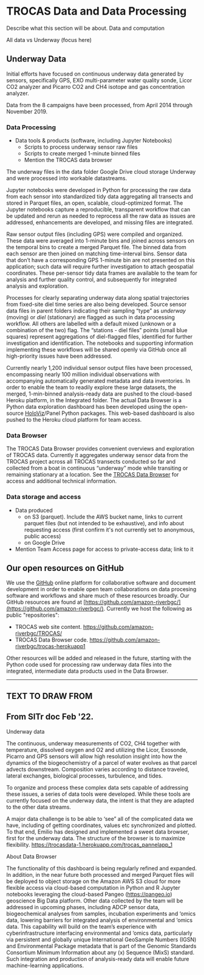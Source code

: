 # TROCAS Data and Data Processing

<!-- Regarding data, I think this section should not aim to describe all the data and analyses carried out in TROCAS. That should be done in a different section under "Project".
Instead, this section should address issues of data file/object storage, management, access, and computation 

- (overview -- no heading; includes scope of data in this page -- underway)
- Processing (notebooks, what they do)
- Data browser (VERY brief)
- Data storage and access
-->

Describe what this section will be about. Data and computation

All data vs Underway (focus here)


## Underway Data

Initial efforts have focused on continuous underway data generated by sensors, specifically GPS, EXO multi-parameter water quality sonde, Licor CO2 analyzer and Picarro CO2 and CH4 isotope and gas concentration analyzer.

Data from the 8 campaigns have been processed, from April 2014 through November 2019. 

### Data Processing

- Data tools & products (software, including Jupyter Notebooks)
  - Scripts to process underway sensor raw files
  - Scripts to create merged 1-minute binned files
  - Mention the TROCAS data browser

The underway files in the data folder Google Drive cloud storage Underway and were processed into workable datastreams. 

Jupyter notebooks were developed in Python for processing the raw data from each sensor into standardized tidy data aggregating all transects and stored in Parquet files, an open, scalable, cloud-optimized format. The Jupyter notebooks capture a reproducible, transparent workflow that can be updated and rerun as needed to reprocess all the raw data as issues are addressed, enhancements are developed, and missing files are integrated.

Raw sensor output files (including GPS) were compiled and organized. These data were averaged into 1-minute bins and joined across sensors on the temporal bins to create a merged Parquet file. The binned data from each sensor are then joined on matching time-interval bins. Sensor data that don’t have a corresponding GPS 1-minute bin are not presented on this application; such data will require further investigation to attach geospatial coordinates.  These per-sensor tidy data frames are available to the team for analysis and further quality control, and subsequently for integrated analysis and exploration.

Processes for clearly separating underway data along spatial trajectories from fixed-site diel time series are also being developed. Source sensor data files in parent folders indicating their sampling “type” as *underway* (moving) or *diel* (stationary) are flagged as such in data processing workflow. All others are labelled with a default mixed (unknown or a combination of the two) flag. The “stations - diel files” points (small blue squares) represent aggregations of diel-flagged files, identified for further investigation and identification. The notebooks and supporting information implementing these workflows will be shared openly via GitHub once all high-priority issues have been addressed.

Currently nearly 1,200 individual sensor output files have been processed, encompassing nearly 100 million individual observations with accompanying automatically generated metadata and data inventories. In order to enable the team to readily explore these large datasets, the merged, 1-min-binned analysis-ready data are pushed to the cloud-based Heroku platform, in the Integrated folder. The actual Data Browser is a Python data exploration dashboard has been developed using the open-source [HoloViz](https://holoviz.org/)/Panel Python packages. This web-based dashboard is also pushed to the Heroku cloud platform for team access.  
### Data Browser

The TROCAS Data Browser provides convenient overviews and exploration of TROCAS data. Currently it aggregates underway sensor data from the TROCAS project across all TROCAS transects conducted so far and collected from a boat in continuous “underway” mode while transiting or remaining stationary at a location. See the [TROCAS Data Browser](databrowser) for access and additional technical information.

### Data storage and access

- Data produced
  - on S3 (parquet). Include the AWS bucket name, links to current parquet files (but not intended to be exhaustive), and info about requesting access (first confirm it's not currently set to anonymous, public access)
  - on Google Drive
- Mention Team Access page for access to private-access data; link to it

## Our open resources on GitHub

We use the [GitHub](https://github.com/) online platform for collaborative software and document development in order to enable open team collaborations on data procesing software and workflows and share much of these resources broadly. Our GitHub resources are found at [https://github.com/amazon-riverbgc/](https://github.com/amazon-riverbgc/). Currently we host the following as public "repositories":
- TROCAS web site content. https://github.com/amazon-riverbgc/TROCAS/
- TROCAS Data Browser code. https://github.com/amazon-riverbgc/trocas-herokuapp1

Other resources will be added and released in the future, starting with the Python code used for processing raw underway data files into the integrated, intermediate data products used in the Data Browser.

---------------------------


## TEXT TO DRAW FROM

## From SITr doc Feb '22.

Underway data

The continuous, underway measurements of CO2, CH4 together with temperature, dissolved oxygen and O2 and utilizing the Licor, Exosonde, Picarro and GPS sensors will allow high resolution insight into how the dynamics of the biogeochemistry of a parcel of water evolves as that parcel advects downstream.  Composition varies according to distance traveled, lateral exchanges, biological processes, turbulence, and tides. 

To organize and process these complex data sets capable of addressing these issues, a series of data tools were developed. While these tools are currently focused on the underway data, the intent is that they are adapted to the other data streams. 

A major data challenge is to be able to ‘see” all of the complicated data we have, including of getting coordinates, values etc synchronized and plotted. 
To that end, Emilio has designed and implemented a sweet data browser, first for the underway data. The structure of the browser is to maximize flexibility. https://trocasdata-1.herokuapp.com/trocas_pannelapp_1
 
About Data Browser

The functionality of this dashboard is being regularly refined and expanded. In addition, in the near future both processed and merged Parquet files will be deployed to object storage on the Amazon AWS S3 cloud for more flexible access via cloud-based computation in Python and R Jupyter notebooks leveraging the cloud-based Pangeo (https://pangeo.io) geoscience Big Data platform. Other data collected by the team will be addressed in upcoming phases, including ADCP sensor data, biogeochemical analyses from samples, incubation experiments and ‘omics data, lowering barriers for integrated analysis of environmental and ‘omics data. This capability will build on the team’s experience with cyberinfrastructure interfacing environmental and ‘omics data, particularly via persistent and globally unique International GeoSample Numbers (IGSN) and Environmental Package metadata that is part of the Genomic Standards Consortium Minimum Information about any (x) Sequence (MixS) standard. Such integration and production of analysis-ready data will enable future machine-learning applications.

